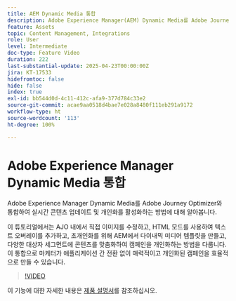 ```yaml
---
title: AEM Dynamic Media 통합
description: Adobe Experience Manager(AEM) Dynamic Media를 Adobe Journey Optimizer(AJO)와 통합하여 실시간 콘텐츠 업데이트 및 개인화를 활성화하는 방법에 대해 알아봅니다.
feature: Assets
topic: Content Management, Integrations
role: User
level: Intermediate
doc-type: Feature Video
duration: 222
last-substantial-update: 2025-04-23T00:00:00Z
jira: KT-17533
hidefromtoc: false
hide: false
index: true
exl-id: bb544d0d-4c11-412c-afa9-377d784c33e2
source-git-commit: acae9aa0518d4bae7e028a8480f111eb291a9172
workflow-type: ht
source-wordcount: '113'
ht-degree: 100%

---
```


# Adobe Experience Manager Dynamic Media 통합

Adobe Experience Manager Dynamic Media를 Adobe Journey Optimizer와 통합하여 실시간 콘텐츠 업데이트 및 개인화를 활성화하는 방법에 대해 알아봅니다.

이 튜토리얼에서는 AJO 내에서 직접 이미지를 수정하고, HTML 모드를 사용하여 텍스트 오버레이를 추가하고, 초개인화를 위해 AEM에서 다이내믹 미디어 템플릿을 만들고, 다양한 대상자 세그먼트에 콘텐츠를 맞춤화하여 캠페인을 개인화하는 방법을 다룹니다. 이 통합으로 마케터가 애플리케이션 간 전환 없이 매력적이고 개인화된 캠페인을 효율적으로 만들 수 있습니다.

>[!VIDEO](https://video.tv.adobe.com/v/3457695/?learn=on&enablevpops)

이 기능에 대한 자세한 내용은 [제품 설명서](https://experienceleague.adobe.com/ko/docs/journey-optimizer/using/content-management/combine/aem-dynamic)를 참조하십시오.
